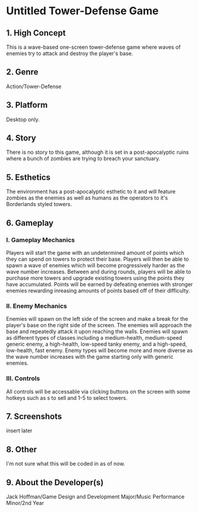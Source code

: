 # Untitled Tower-Defense Game

## 1. High Concept

This is a wave-based one-screen tower-defense game where waves of enemies try to attack and destroy the player's base.

## 2. Genre

Action/Tower-Defense

## 3. Platform

Desktop only.

## 4. Story

There is no story to this game, although it is set in a post-apocalyptic ruins where a bunch of zombies are trying to breach your sanctuary.

## 5. Esthetics

The environment has a post-apocalyptic esthetic to it and will feature zombies as the enemies as well as humans as the operators to it's Borderlands styled towers.

## 6. Gameplay

### I. Gameplay Mechanics

Players will start the game with an undetermined amount of points which they can spend on towers to protect their base.
Players will then be able to spawn a wave of enemies which will become progressively harder as the wave number increases.
Between and during rounds, players will be able to purchase more towers and upgrade existing towers using the points they have accumulated.
Points will be earned by defeating enemies with stronger enemies rewarding inreasing amounts of points based off of their difficulty.

### II. Enemy Mechanics

Enemies will spawn on the left side of the screen and make a break for the player's base on the right side of the screen.
The enemies will approach the base and repeatedly attack it upon reaching the walls.
Enemies will spawn as different types of classes including a medium-health, medium-speed generic enemy, a high-health, low-speed tanky enemy, and a high-speed, low-health, fast enemy.
Enemy types will become more and more diverse as the wave number increases with the game starting only with generic enemies.

### III. Controls

All controls will be accessable via clicking buttons on the screen with some hotkeys such as s to sell and 1-5 to select towers.

## 7. Screenshots

insert later

## 8. Other

I'm not sure what this will be coded in as of now.

## 9. About the Developer(s)

Jack Hoffman/Game Design and Development Major/Music Performance Minor/2nd Year